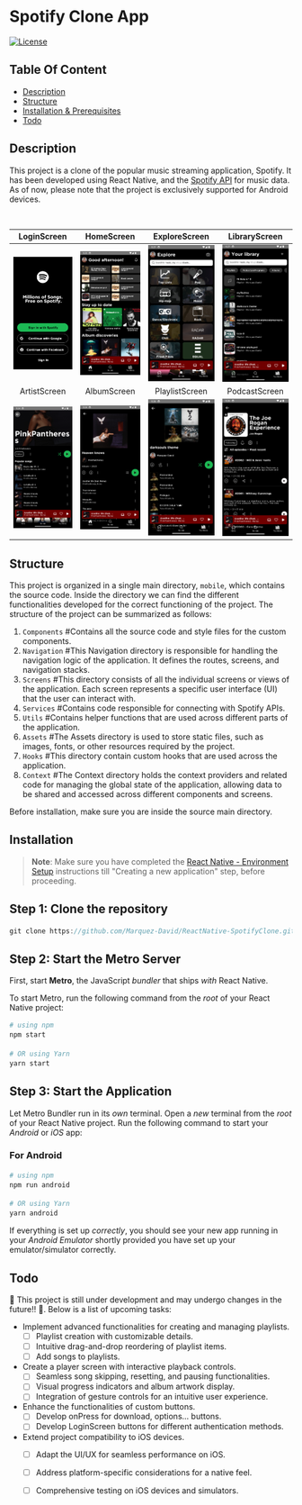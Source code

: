 # Spotify Clone App

[![License](https://img.shields.io/static/v1?label=License&message=MIT&color=blue&?style=plastic&logo=appveyor)](https://github.com/Marquez-David/SpotifyClone/blob/main/LICENSE)

## Table Of Content

- [Description](#description)
- [Structure](#structure)
- [Installation & Prerequisites](#installation)
- [Todo](#todo)

## Description
This project is a clone of the popular music streaming application, Spotify. It has been developed using React Native, and the [Spotify API](https://developer.spotify.com/documentation/web-api) for music data. As of now, please note that the project is exclusively supported for Android devices.  

<br>

| LoginScreen | HomeScreen | ExploreScreen | LibraryScreen |
|:---------------:|:---------------:|:---------------:|:---------------:|
| ![LoginScreen](mobile/assets/screenshots/LoginScreen.PNG) | ![HomeScreen](mobile/assets/screenshots/HomeScreen.png) | ![SearchScreen](mobile/assets/screenshots/ExploreScreen.png) | ![YourLibraryScreen](mobile/assets/screenshots/LibraryScreen.png)
| ArtistScreen | AlbumScreen | PlaylistScreen | PodcastScreen |  
![ArtistScreen](mobile/assets/screenshots/ArtistScreen.png) | ![AlbumScreen](mobile/assets/screenshots/AlbumScreen.png) | ![PlaylistScreen](mobile/assets/screenshots/PlaylistScreen.png) | ![PodcastScreen](mobile/assets/screenshots/PodcastScreen.png)

## Structure

This project is organized in a single main directory, `mobile`, which contains the source code. Inside the directory we can find the different functionalities developed for the correct functioning of the project. The structure of the project can be summarized as follows:

1. `Components` #Contains all the source code and style files for the custom components.
2. `Navigation` #This Navigation directory is responsible for handling the navigation logic of the application. It defines the routes, screens, and navigation stacks.
3. `Screens` #This directory consists of all the individual screens or views of the application. Each screen represents a specific user interface (UI) that the user can interact with. 
4. `Services` #Contains code responsible for connecting with Spotify APIs.
5. `Utils` #Contains helper functions that are used across different parts of the application.
6. `Assets` #The Assets directory is used to store static files, such as images, fonts, or other resources required by the project.
7. `Hooks` #This directory contain custom hooks that are used across the application.
8. `Context` #The Context directory holds the context providers and related code for managing the global state of the application, allowing data to be shared and accessed across different components and screens.

Before installation, make sure you are inside the source main directory.

## Installation

>**Note**: Make sure you have completed the [React Native - Environment Setup](https://reactnative.dev/docs/environment-setup) instructions till "Creating a new application" step, before proceeding.

## Step 1: Clone the repository
```js
git clone https://github.com/Marquez-David/ReactNative-SpotifyClone.git
```

## Step 2: Start the Metro Server

First, start **Metro**, the JavaScript _bundler_ that ships _with_ React Native.

To start Metro, run the following command from the _root_ of your React Native project:

```bash
# using npm
npm start

# OR using Yarn
yarn start
```

## Step 3: Start the Application

Let Metro Bundler run in its _own_ terminal. Open a _new_ terminal from the _root_ of your React Native project. Run the following command to start your _Android_ or _iOS_ app:

### For Android

```bash
# using npm
npm run android

# OR using Yarn
yarn android
```

If everything is set up _correctly_, you should see your new app running in your _Android Emulator_ shortly provided you have set up your emulator/simulator correctly.

## Todo
🚀 This project is still under development and may undergo changes in the future!! 🚀. Below is a list of upcoming tasks:

- Implement advanced functionalities for creating and managing playlists.
  - [ ] Playlist creation with customizable details.
  - [ ] Intuitive drag-and-drop reordering of playlist items.
  - [ ] Add songs to playlists.

- Create a player screen with interactive playback controls.
  - [ ] Seamless song skipping, resetting, and pausing functionalities.
  - [ ] Visual progress indicators and album artwork display.
  - [ ] Integration of gesture controls for an intuitive user experience.

- Enhance the functionalities of custom buttons.
  - [ ] Develop onPress for download, options... buttons.
  - [ ] Develop LoginScreen buttons for different authentication methods.

- Extend project compatibility to iOS devices.
  - [ ] Adapt the UI/UX for seamless performance on iOS.
  - [ ] Address platform-specific considerations for a native feel.
  - [ ] Comprehensive testing on iOS devices and simulators.





